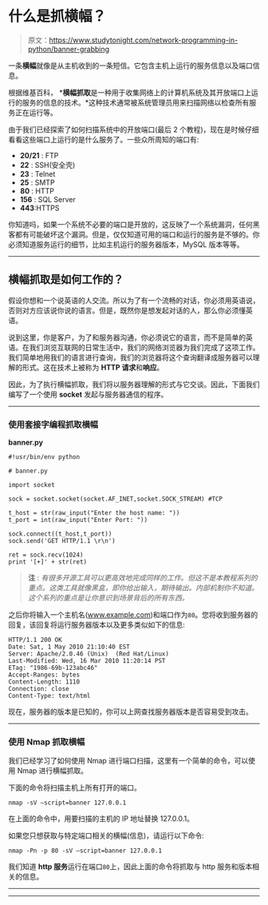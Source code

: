 # 什么是抓横幅？

> 原文：<https://www.studytonight.com/network-programming-in-python/banner-grabbing>

一条**横幅**就像是从主机收到的一条短信。它包含主机上运行的服务信息以及端口信息。

根据维基百科， ***横幅抓取**是一种用于收集网络上的计算机系统及其开放端口上运行的服务的信息的技术。*这种技术通常被系统管理员用来扫描网络以检查所有服务正在运行等。

由于我们已经探索了如何扫描系统中的开放端口(最后 2 个教程)，现在是时候仔细看看这些端口上运行的是什么服务了。一些众所周知的端口有:

*   **20/21** : FTP
*   **22** : SSH(安全壳)
*   **23** : Telnet
*   **25** : SMTP
*   **80** : HTTP
*   **156** : SQL Server
*   **443**:HTTPS

你知道吗，如果一个系统不必要的端口是开放的，这反映了一个系统漏洞，任何黑客都有可能破坏这个漏洞。但是，仅仅知道可用的端口和运行的服务是不够的。你必须知道服务运行的细节，比如主机运行的服务器版本，MySQL 版本等等。

* * *

## 横幅抓取是如何工作的？

假设你想和一个说英语的人交流。所以为了有一个流畅的对话，你必须用英语说，否则对方应该说你说的语言。但是，既然你是想发起对话的人，那么你必须懂英语。

说到这里，你是客户，为了和服务器沟通，你必须说它的语言，而不是简单的英语。在我们浏览互联网的日常生活中，我们的网络浏览器为我们完成了这项工作。我们简单地用我们的语言进行查询，我们的浏览器将这个查询翻译成服务器可以理解的形式。这在技术上被称为 **HTTP 请求**和**响应**。

因此，为了执行横幅抓取，我们将以服务器理解的形式与它交谈。因此，下面我们编写了一个使用 **socket** 发起与服务器通信的程序。

* * *

### 使用套接字编程抓取横幅

**banner.py**

```
#!usr/bin/env python

# banner.py

import socket

sock = socket.socket(socket.AF_INET,socket.SOCK_STREAM) #TCP

t_host = str(raw_input("Enter the host name: "))
t_port = int(raw_input("Enter Port: "))

sock.connect((t_host,t_port))
sock.send('GET HTTP/1.1 \r\n')

ret = sock.recv(1024)
print '[+]' + str(ret)
```

> **注** : *有很多开源工具可以更高效地完成同样的工作。但这不是本教程系列的重点。这类工具就像黑盒，即你给出输入，期待输出。内部机制你不知道。这个系列的重点是让你意识到场景背后的所有东西。*

之后你将输入一个主机名(www.example.com)和端口作为`80`。您将收到服务器的回复，该回复将运行服务器版本以及更多类似如下的信息:

```
HTTP/1.1 200 OK
Date: Sat, 1 May 2010 21:10:40 EST
Server: Apache/2.0.46 (Unix)  (Red Hat/Linux)
Last-Modified: Wed, 16 Mar 2010 11:20:14 PST
ETag: "1986-69b-123abc46"
Accept-Ranges: bytes
Content-Length: 1110
Connection: close
Content-Type: text/html
```

现在，服务器的版本是已知的，你可以上网查找服务器版本是否容易受到攻击。

* * *

### 使用 Nmap 抓取横幅

我们已经学习了如何使用 Nmap 进行端口扫描，这里有一个简单的命令，可以使用 Nmap 进行横幅抓取。

下面的命令将扫描主机上所有打开的端口。

```
nmap -sV –script=banner 127.0.0.1
```

在上面的命令中，用要扫描的主机的 IP 地址替换 127.0.0.1。

如果您只想获取与特定端口相关的横幅(信息)，请运行以下命令:

```
nmap -Pn -p 80 -sV –script=banner 127.0.0.1
```

我们知道 **http 服务**运行在端口`80`上，因此上面的命令将抓取与 http 服务和版本相关的信息。

* * *

* * *